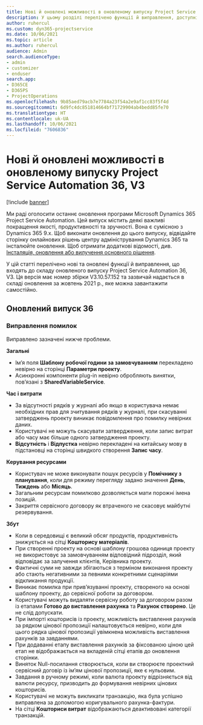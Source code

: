 ```yaml
---
title: Нові й оновлені можливості в оновленому випуску Project Service Automation 36, V3
description: У цьому розділі перелічено функції й виправлення, доступні у випуску Microsoft Dynamics 365 Project Service Automation 36, V3.
author: ruhercul
ms.custom: dyn365-projectservice
ms.date: 10/06/2021
ms.topic: article
ms.author: ruhercul
audience: Admin
search.audienceType:
- admin
- customizer
- enduser
search.app:
- D365CE
- D365PS
- ProjectOperations
ms.openlocfilehash: 9b85aed79acb7e7784a23f54a2e9af1cc83f5f4d
ms.sourcegitcommit: 6d9fc4dc851814664bf71729904ab4bedd85fe70
ms.translationtype: HT
ms.contentlocale: uk-UA
ms.lasthandoff: 10/06/2021
ms.locfileid: "7606836"
---
```

# <a name="whats-new-or-changed-in-project-service-automation-update-release-36-v3"></a>Нові й оновлені можливості в оновленому випуску Project Service Automation 36, V3

[!include [banner](../includes/psa-now-project-operations.md)]

Ми раді оголосити останнє оновлення програми Microsoft Dynamics 365 Project Service Automation. Цей випуск містить деякі важливі покращення якості, продуктивності та зручності. Вона є сумісною з Dynamics 365 9.x. Щоб виконати оновлення до цього випуску, відвідайте сторінку онлайнових рішень центру адміністрування Dynamics 365 та інсталюйте оновлення. Щоб отримати додаткові відомості, див. [Інсталяція, оновлення або вилучення основного рішення](/power-platform/admin/install-remove-preferred-solution).

У цій статті перелічено нові та оновлені функції й виправлення, що входять до складу оновленого випуску Project Service Automation 36, V3. Ця версія має номер збірки V3.10.57.152 та зазвичай надається в складі оновлення за жовтень 2021 р., яке можна завантажити самостійно.

## <a name="update-release-36"></a>Оновлений випуск 36

### <a name="bug-fixes"></a>Виправлення помилок

Виправлено зазначені нижче проблеми.

**Загальні**
- Ім’я поля **Шаблону робочої години за замовчуванням** перекладено невірно на сторінці **Параметри проекту**.
- Асинхронні компоненти plug-in невірно обробляють винятки, пов’язані з **SharedVariableService**.

**Час і витрати**
- За відсутності рядків у журналі або якщо в користувача немає необхідних прав для зчитування рядків у журналі, при скасуванні затверджень проекту виникає повідомлення про помилку невірних даних.
- Користувачі не можуть скасувати затвердження, коли запис витрат або часу має більше одного затвердження проекту.
- **Відсутність** і **Відпустка** невірно перекладені на китайську мову в підстановці на сторінці швидкого створення **Запис часу**.

**Керування ресурсами**
- Користувач не може виконувати пошук ресурсів у **Помічнику з планування**, коли для режиму перегляду задано значення **День**, **Тиждень** або **Місяць**.
- Загальним ресурсам помилково дозволяється мати порожні імена позицій. 
- Закриття сервісного договору як втраченого не скасовує майбутні резервування.

**Збут**
- Коли в середовищі є великий обсяг продуктів, продуктивність знижується на сітці **Кошторису матеріалів**.
- При створенні проекту на основі шаблону грошова одиниця проекту не використовує за замовчуванням відповідний підрозділ, який відповідає за залучення клієнтів, Керівника проекту.
- Фактичні суми не завжди збігаються з терміном виконання проекту або стають негативними за певними конкретними сценаріями відкликання продукції.
- Виникає помилка при прив’язуванні проекту, створеного на основі шаблону проекту, до сервісної роботи за договором.
- Користувачі можуть видаляти сервісну роботу за договором разом із етапами **Готово до виставлення рахунка** та **Рахунок створено**. Це не слід допускати.
- При імпорті кошторисів із проекту, можливість виставлення рахунків за рядком цінової пропозиції налаштовується невірно, коли для цього рядка цінової пропозиції увімкнена можливість виставлення рахунків за завданнями.
- При додаванні етапу виставлення рахунків за фіксованою ціною цей етап не відображається на вкладеній сітці етапів до оновлення сторінки.
- Виняток Null-посилання створюється, коли ви створюєте проектний сервісний договір із ім’ям цінової пропозиції, яке є нульовим.
- Завдання в ручному режимі, коли валюта проекту відрізняється від валюти ресурсу, призводить до формування невірних цінових кошторисів.
- Користувачі не можуть викликати транзакцію, яка була успішно виправлена за допомогою коригувального рахунка-фактури.
- На сітці **Кошториси витрат** відображаються деактивовані категорії транзакцій.



